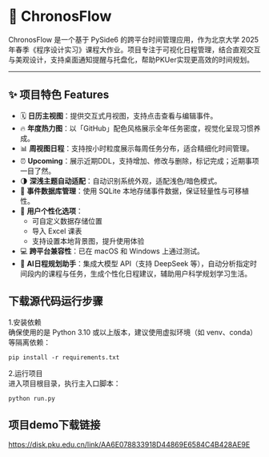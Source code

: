 # 📅 ChronosFlow

ChronosFlow 是一个基于 PySide6 的跨平台时间管理应用，作为北京大学 2025 年春季《程序设计实习》课程大作业。项目专注于可视化日程管理，结合直观交互与美观设计，支持桌面通知提醒与托盘化，帮助PKUer实现更高效的时间规划。

---

## ✨ 项目特色 Features

- 🗓 **日历主视图**：提供交互式月视图，支持点击查看与编辑事件。
- 🔥 **年度热力图**：以「GitHub」配色风格展示全年任务密度，视觉化呈现习惯养成。
- 📊 **周视图日程**：支持按小时粒度展示每周任务分布，适合精细化时间管理。
- ⏰ **Upcoming**：展示近期DDL，支持增加、修改与删除，标记完成；近期事项一目了然。
- 🌗 **深浅主题自动适配**：自动识别系统外观，适配浅色/暗色模式。
- 💾 **事件数据库管理**：使用 SQLite 本地存储事件数据，保证轻量性与可移植性。
- 🧩 **用户个性化选项**：
  - 可自定义数据存储位置
  - 导入 Excel 课表
  - 支持设置本地背景图，提升使用体验
- 💻 **跨平台兼容性**：已在 macOS 和 Windows 上通过测试。
- 🤖 **AI日程规划助手**：集成大模型 API（支持 DeepSeek 等），自动分析指定时间段内的课程与任务，生成个性化日程建议，辅助用户科学规划学习生活。


## 下载源代码运行步骤

1.安装依赖\
确保使用的是 Python 3.10 或以上版本，建议使用虚拟环境（如 venv、conda）等隔离依赖：
```
pip install -r requirements.txt
```
2.运行项目\
进入项目根目录，执行主入口脚本：
```
python run.py
```

## 项目demo下载链接

https://disk.pku.edu.cn/link/AA6E078833918D44869E6584C4B428AE9E